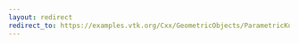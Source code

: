 ```yaml
---
layout: redirect
redirect_to: https://examples.vtk.org/Cxx/GeometricObjects/ParametricKuenDemo/
---
```

